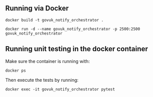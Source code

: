 ## Running via Docker

```
docker build -t govuk_notify_orchestrator .

docker run -d --name govuk_notify_orchestrator -p 2500:2500 govuk_notify_orchestrator
```

## Running unit testing in the docker container

Make sure the container is running with:

```
docker ps
```

Then execute the tests by running:

```
docker exec -it govuk_notify_orchestrator pytest
```
